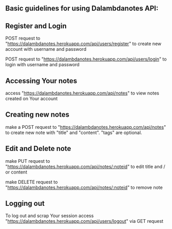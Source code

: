 ## Basic guidelines for using Dalambdanotes API:

## Register and Login

POST request to "https://dalambdanotes.herokuapp.com/api/users/register" to create new account with username and password

POST request to "https://dalambdanotes.herokuapp.com/api/users/login" to login with username and password

## Accessing Your notes

access "https://dalambdanotes.herokuapp.com/api/notes" to view notes created on Your account

## Creating new notes

make a POST request to "https://dalambdanotes.herokuapp.com/api/notes" to create new note with "title" and "content". "tags" are optional.

## Edit and Delete note

make PUT request to "https://dalambdanotes.herokuapp.com/api/notes/:noteid" to edit title and / or content

make DELETE request to "https://dalambdanotes.herokuapp.com/api/notes/:noteid" to remove note

## Logging out

To log out and scrap Your session access "https://dalambdanotes.herokuapp.com/api/users/logout" via GET request
